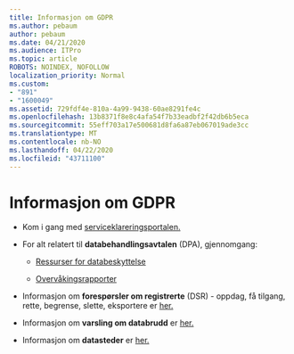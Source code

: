 ```yaml
---
title: Informasjon om GDPR
ms.author: pebaum
author: pebaum
ms.date: 04/21/2020
ms.audience: ITPro
ms.topic: article
ROBOTS: NOINDEX, NOFOLLOW
localization_priority: Normal
ms.custom:
- "891"
- "1600049"
ms.assetid: 729fdf4e-810a-4a99-9438-60ae8291fe4c
ms.openlocfilehash: 13b8371f8e8c4afa54f7b33eadbf2f42db6b5eca
ms.sourcegitcommit: 55eff703a17e500681d8fa6a87eb067019ade3cc
ms.translationtype: MT
ms.contentlocale: nb-NO
ms.lasthandoff: 04/22/2020
ms.locfileid: "43711100"
---
```

# <a name="information-about-gdpr"></a>Informasjon om GDPR

- Kom i gang med [serviceklareringsportalen.](https://servicetrust.microsoft.com/ViewPage/GDPRGetStarted)

- For alt relatert til **databehandlingsavtalen** (DPA), gjennomgang:

  - [Ressurser for databeskyttelse](https://servicetrust.microsoft.com/ViewPage/TrustDocuments)

  - [Overvåkingsrapporter](https://servicetrust.microsoft.com/ViewPage/MSComplianceGuide)

- Informasjon om **forespørsler om registrerte** (DSR) - oppdag, få tilgang, rette, begrense, slette, eksportere er [her.](https://docs.microsoft.com/microsoft-365/compliance/gdpr-dsr-office365)

- Informasjon om **varsling om databrudd** er [her.](https://servicetrust.microsoft.com/ViewPage/GDPRBreach)

- Informasjon om **datasteder** er [her.](https://products.office.com/where-is-your-data-located?ms.officeurl=datamaps&amp;geo=All#All)
